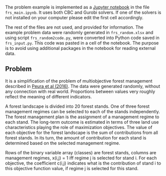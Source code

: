 The problem example is implemented as a [Jupyter notebook](https://jupyter.org/) in the file `frs_main.ipynb`. It uses both CBC and Gurobi solvers. If one of the solvers is not installed on your computer please edit the first cell accordingly.

The rest of the files are not used, and provided for information. The example problem data were randomly generated in `frs_random.xlsx` and using script `frs_random2code.py`, were converted into Python code saved in `frs_input.py`. This code was pasted in a cell of the notebook. The purpose is to avoid using additional packages in the notebook for reading external data.

## Problem
It is a simplification of the problem of multiobjective forest management described in [Peura et al (2016)](https://doi.org/10.14214/sf.1672). The data were generated randomly, without any connection with real world. Proportions between values very roughly reflect the meaning of different indicators.

A forest landscape is divided into 20 forest stands. One of three forest management regimes can be selected to each of the stands independently. The forest management plan is the assignment of a management regime to each stand. The long-term outcome is estimated in terms of three land use characteristics playing the role of maximization objectives. The value of each objective for the forest landscape is the sum of contributions from all forest stands. In its turn, the amount of contribution for each stand is determined based on the selected management regime.

Rows of the binary variable array (classes) are forest stands, columns are management regimes, x(i,j) = 1 iff regime j is selected for stand i. For each objective, the coefficient c(i,j) indicates what is the contribution of stand i to this objective function value, if regime j is selected for this stand.
